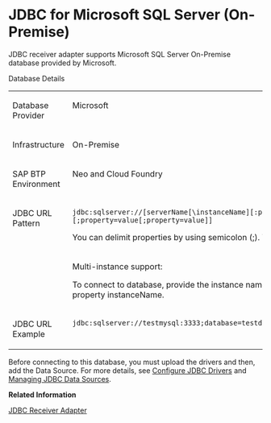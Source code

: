 <!-- loio9745e4096fd9438fb681fac8270f11f1 -->

# JDBC for Microsoft SQL Server \(On-Premise\)

JDBC receiver adapter supports Microsoft SQL Server On-Premise database provided by Microsoft.

<a name="loio9745e4096fd9438fb681fac8270f11f1__table_uqd_tph_wtb"/>Database Details


<table>
<tr>
<td valign="top">

Database Provider



</td>
<td valign="top">

Microsoft



</td>
</tr>
<tr>
<td valign="top">

Infrastructure



</td>
<td valign="top">

On-Premise



</td>
</tr>
<tr>
<td valign="top">

SAP BTP Environment



</td>
<td valign="top">

Neo and Cloud Foundry



</td>
</tr>
<tr>
<td valign="top" rowspan="2">

JDBC URL Pattern



</td>
<td valign="top">

`jdbc:sqlserver://[serverName[\instanceName][:portNumber]][;property=value[;property=value]]`

You can delimit properties by using semicolon \(;\). You can't duplicate them.



</td>
</tr>
<tr>
<td valign="top">

Multi-instance support:

To connect to database, provide the instance name in the URL using property instanceName.



</td>
</tr>
<tr>
<td valign="top">

JDBC URL Example



</td>
<td valign="top">

`jdbc:sqlserver://testmysql:3333;database=testdb;instanceName=SQLEXPRESS`



</td>
</tr>
</table>

Before connecting to this database, you must upload the drivers and then, add the Data Source. For more details, see [Configure JDBC Drivers](configure-jdbc-drivers-77c7d95.md) and [Managing JDBC Data Sources](managing-jdbc-data-sources-4c873fa.md).

**Related Information**  


[JDBC Receiver Adapter](jdbc-receiver-adapter-88be644.md "The JDBC (Java Database Connectivity) adapter enables you to connect Cloud Integration to cloud or on-premise databases.")

